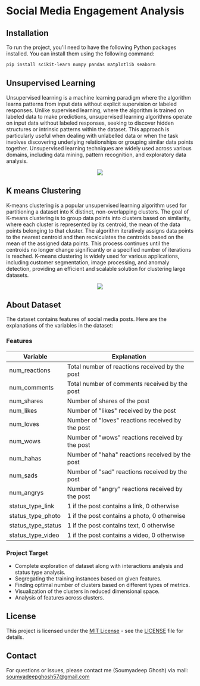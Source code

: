 # Social Media Engagement Analysis

## Installation

To run the project, you'll need to have the following Python packages installed. You can install them using the following command:

```bash
pip install scikit-learn numpy pandas matplotlib seaborn
```

## Unsupervised Learning
Unsupervised learning is a machine learning paradigm where the algorithm learns patterns from input data without explicit supervision or labeled responses. Unlike supervised learning, where the algorithm is trained on labeled data to make predictions, unsupervised learning algorithms operate on input data without labeled responses, seeking to discover hidden structures or intrinsic patterns within the dataset. This approach is particularly useful when dealing with unlabelled data or when the task involves discovering underlying relationships or grouping similar data points together. Unsupervised learning techniques are widely used across various domains, including data mining, pattern recognition, and exploratory data analysis.<center><img src=https://static.javatpoint.com/tutorial/machine-learning/images/unsupervised-machine-learning-1.png></center>

## K means Clustering
K-means clustering is a popular unsupervised learning algorithm used for partitioning a dataset into K distinct, non-overlapping clusters. The goal of K-means clustering is to group data points into clusters based on similarity, where each cluster is represented by its centroid, the mean of the data points belonging to that cluster. The algorithm iteratively assigns data points to the nearest centroid and then recalculates the centroids based on the mean of the assigned data points. This process continues until the centroids no longer change significantly or a specified number of iterations is reached. K-means clustering is widely used for various applications, including customer segmentation, image processing, and anomaly detection, providing an efficient and scalable solution for clustering large datasets.<center><img src=https://assets.blog.code-specialist.com/k_means_animation_6cdd31d106.gif></center>

## About Dataset
The dataset contains features of social media posts. Here are the explanations of the variables in the dataset:

### Features
| Variable            | Explanation                                                                     |
|---------------------|---------------------------------------------------------------------------------|
| num_reactions       | Total number of reactions received by the post                                  |
| num_comments        | Total number of comments received by the post                                   |
| num_shares          | Number of shares of the post                                                    |
| num_likes           | Number of "likes" received by the post                                          |
| num_loves           | Number of "loves" reactions received by the post                                |
| num_wows            | Number of "wows" reactions received by the post                                 |
| num_hahas           | Number of "haha" reactions received by the post                                 |
| num_sads            | Number of "sad" reactions received by the post                                  |
| num_angrys          | Number of "angry" reactions received by the post                                |
| status_type_link    | 1 if the post contains a link, 0 otherwise                                      |
| status_type_photo   | 1 if the post contains a photo, 0 otherwise                                     |
| status_type_status  | 1 if the post contains text, 0 otherwise                                        |
| status_type_video   | 1 if the post contains a video, 0 otherwise                                     |

### Project Target
- Complete exploration of dataset along with interactions analysis and status type analysis.
- Segregating the training instances based on given features.
- Finding optimal number of clusters based on different types of metrics.
- Visualization of the clusters in reduced dimensional space.
- Analysis of features across clusters.

## License
This project is licensed under the [MIT License](https://opensource.org/licenses/MIT) - see the [LICENSE]() file for details.

## Contact
For questions or issues, please contact me (Soumyadeep Ghosh) via mail: soumyadeepghosh57@gmail.com